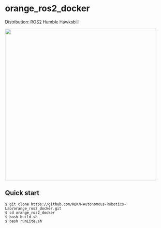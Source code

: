 # orange_ros2_docker
Distribution: ROS2 Humble Hawksbill

<img src="https://user-images.githubusercontent.com/84959376/211188830-9464ddf6-5d16-43bf-908e-90e52eda350c.png" width="500px">

## Quick start
```
$ git clone https://github.com/KBKN-Autonomous-Robotics-Lab/orange_ros2_docker.git
$ cd orange_ros2_docker
$ bash build.sh
$ bash runLite.sh
```
